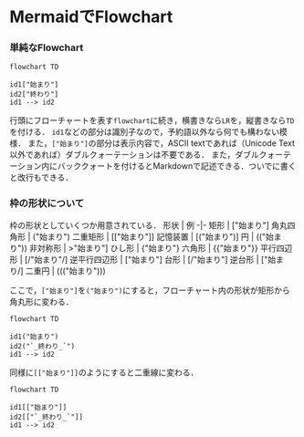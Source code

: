 # MermaidでFlowchart

### 単純なFlowchart
```mermaid
flowchart TD

id1["始まり"]
id2["終わり"]
id1 --> id2
```

行頭にフローチャートを表す```flowchart```に続き，横書きなら```LR```を，縦書きなら```TD```を付ける．
```id1```などの部分は識別子なので，予約語以外なら何でも構わない模様．
また，```["始まり"]```の部分は表示内容で，ASCII textであれば（Unicode Text以外であれば）ダブルクォーテーションは不要である．
また，ダブルクォーテーション内にバッククォートを付けるとMarkdownで記述できる．ついでに書くと改行もできる．

### 枠の形状について

枠の形状としていくつか用意されている．
形状 | 例
-|-
矩形 | ["始まり"]
角丸四角形 | ("始まり")
二重矩形 | [["始まり"]]
記憶装置 | [("始まり")]
円 | (("始まり"))
非対称形 | >"始まり"]
ひし形 | {"始まり"}
六角形 | {{"始まり"}}
平行四辺形 | [/"始まり"/]
逆平行四辺形 | [\"始まり"\]
台形 | [/"始まり"\]
逆台形 | [\"始まり/]
二重円 | ((("始まり")))



ここで，```["始まり"]```を```("始まり")```にすると，フローチャート内の形状が矩形から角丸形に変わる．
```mermaid
flowchart TD

id1("始まり")
id2("`_終わり_`")
id1 --> id2
```

同様に```[["始まり"]]```のようにすると二重線に変わる．
```mermaid
flowchart TD

id1[["始まり"]]
id2[["`_終わり_`"]]
id1 --> id2
```








